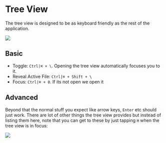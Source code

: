 # Tree View
The tree view is designed to be as keyboard friendly as the rest of the application.

![](https://raw.githubusercontent.com/johnpaularthur/johnpaularthur.github.io/master/screens/tree/basic.png)

## Basic

* Toggle: `Ctrl|⌘ + \`. Opening the tree view automatically focuses you to it.
* Reveal Active File: `Ctrl|⌘ + Shift + \`
* Focus: `Ctrl|⌘ + 0`. If its not open we open it

## Advanced

Beyond that the normal stuff you expect like arrow keys, `Enter` etc should just work. There are lot of other things the tree view provides but instead of listing them here, note that you can get to these by just tapping `H` when the tree view is in focus:

![](https://raw.githubusercontent.com/johnpaularthur/johnpaularthur.github.io/master/screens/tree/help.png)
